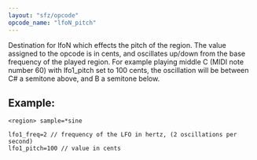 ```yaml
---
layout: "sfz/opcode"
opcode_name: "lfoN_pitch"
---
```


Destination for lfoN which effects the pitch of the region. The value assigned to the opcode is in cents, and oscillates up/down from the base frequency of the played region. For example playing middle C (MIDI note number 60) with lfo1_pitch set to 100 cents, the oscillation will be between C# a semitone above, and B a semitone below. 

## Example:

```
<region> sample=*sine

lfo1_freq=2 // frequency of the LFO in hertz, (2 oscillations per second)
lfo1_pitch=100 // value in cents
```

